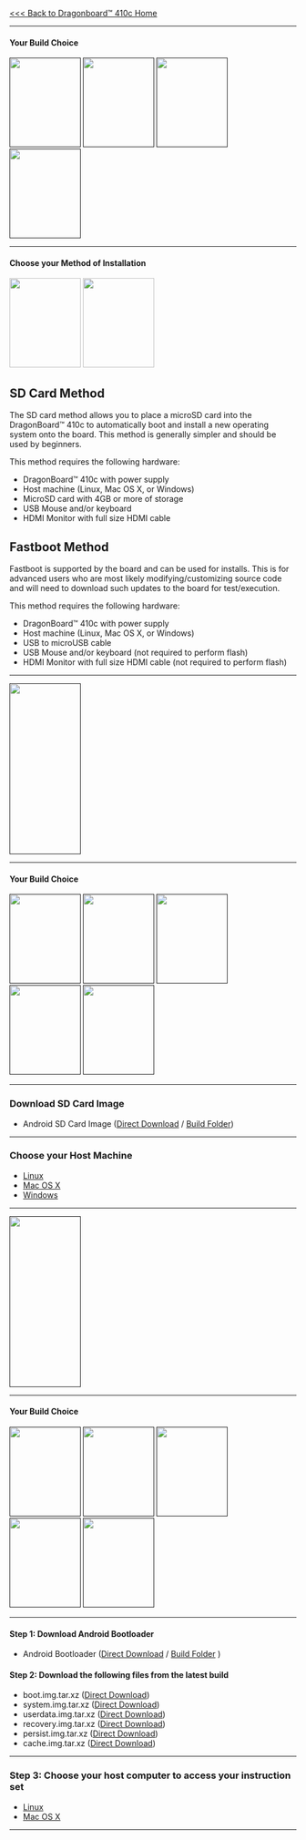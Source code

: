 [<<< Back to Dragonboard™ 410c Home](https://github.com/96boards/documentation/wiki/DragonBoard™-410c-Home)

***

#### Your Build Choice

[<img src="http://i.imgur.com/dnsIEuC.png" data-canonical-src="http://i.imgur.com/dnsIEuC.png" width="125" height="157" />]()
[<img src="http://i.imgur.com/yRQKDI6.png" data-canonical-src="http://i.imgur.com/yRQKDI6.png" width="125" height="157" />]()
[<img src="http://i.imgur.com/7wy1996.png" data-canonical-src="http://i.imgur.com/7wy1996.png" width="125" height="157" />]()
[<img src="http://i.imgur.com/yRQKDI6.png" data-canonical-src="http://i.imgur.com/yRQKDI6.png" width="125" height="157" />]()

***
#### Choose your Method of Installation

[<img src="http://i.imgur.com/g8N21m1.png" data-canonical-src="http://i.imgur.com/g8N21m1.png" width="125" height="157" />](https://github.com/96boards/documentation/wiki/Dragonboard™-410c-QC-Android-SD)
[<img src="http://i.imgur.com/tXXN5bZ.png" data-canonical-src="http://i.imgur.com/tXXN5bZ.png" width="125" height="157" />](https://github.com/96boards/documentation/wiki/Dragonboard™-410c-QC-Android-Fastboot)

## SD Card Method
The SD card method allows you to place a microSD card into the DragonBoard™ 410c to automatically boot and install a new operating system onto the board. This method is generally simpler and should be used by beginners. 

This method requires the following hardware:
- DragonBoard™ 410c with power supply
- Host machine (Linux, Mac OS X, or Windows)
- MicroSD card with 4GB or more of storage
- USB Mouse and/or keyboard
- HDMI Monitor with full size HDMI cable 

## Fastboot Method
Fastboot is supported by the board and can be used for installs.  This is for advanced users who are most likely modifying/customizing source code and will need to download such updates to the board for test/execution. 

This method requires the following hardware:
- DragonBoard™ 410c with power supply
- Host machine (Linux, Mac OS X, or Windows)
- USB to microUSB cable
- USB Mouse and/or keyboard (not required to perform flash)
- HDMI Monitor with full size HDMI cable (not required to perform flash)

***

[<img src="http://i.imgur.com/znkTVHx.png" data-canonical-src="http://i.imgur.com/znkTVHx.png" width="125" height="300" />]()

***
#### Your Build Choice
[<img src="http://i.imgur.com/dnsIEuC.png" data-canonical-src="http://i.imgur.com/dnsIEuC.png" width="125" height="157" />]()
[<img src="http://i.imgur.com/yRQKDI6.png" data-canonical-src="http://i.imgur.com/yRQKDI6.png" width="125" height="157" />]()
[<img src="http://i.imgur.com/7wy1996.png" data-canonical-src="http://i.imgur.com/7wy1996.png" width="125" height="157" />]()
[<img src="http://i.imgur.com/yRQKDI6.png" data-canonical-src="http://i.imgur.com/yRQKDI6.png" width="125" height="157" />]()
[<img src="http://i.imgur.com/g8N21m1.png" data-canonical-src="http://i.imgur.com/g8N21m1.png" width="125" height="157" />]()


***
### Download SD Card Image

- Android SD Card Image ([Direct Download](http://builds.96boards.org/releases/dragonboard410c/qualcomm/android/latest/dragonboard410c_sdcard_install_android-95.zip) / <a href="http://builds.96boards.org/releases/dragonboard410c/qualcomm/android/latest/" target="_blank">Build Folder</a>)

***
### Choose your Host Machine

- [Linux](https://github.com/sdrobertw/Transition/wiki/DragonBoard-410c-Android-Install#linux-host)
- [Mac OS X](https://github.com/sdrobertw/Transition/wiki/DragonBoard-410c-Android-Install#mac-os-x-host)
- [Windows](https://github.com/sdrobertw/Transition/wiki/DragonBoard-410c-Android-Install#windows-host)

***

[<img src="http://i.imgur.com/znkTVHx.png" data-canonical-src="http://i.imgur.com/znkTVHx.png" width="125" height="300" />]()


***

#### Your Build Choice

[<img src="http://i.imgur.com/dnsIEuC.png" data-canonical-src="http://i.imgur.com/dnsIEuC.png" width="125" height="157" />]()
[<img src="http://i.imgur.com/yRQKDI6.png" data-canonical-src="http://i.imgur.com/yRQKDI6.png" width="125" height="157" />]()
[<img src="http://i.imgur.com/7wy1996.png" data-canonical-src="http://i.imgur.com/7wy1996.png" width="125" height="157" />]()
[<img src="http://i.imgur.com/yRQKDI6.png" data-canonical-src="http://i.imgur.com/yRQKDI6.png" width="125" height="157" />]()
[<img src="http://i.imgur.com/tXXN5bZ.png" data-canonical-src="http://i.imgur.com/tXXN5bZ.png" width="125" height="157" />]()

***
#### Step 1: Download Android Bootloader

- Android Bootloader ([Direct Download](http://builds.96boards.org/releases/dragonboard410c/linaro/rescue/latest/dragonboard410c_bootloader_emmc_android-40.zip) / <a href="http://builds.96boards.org/releases/dragonboard410c/linaro/rescue/latest/" target="_blank">Build Folder</a> )

#### Step 2: Download the following files from the latest build

- boot.img.tar.xz ([Direct Download](http://builds.96boards.org/releases/dragonboard410c/qualcomm/android/latest/boot.img.tar.xz))
- system.img.tar.xz ([Direct Download](http://builds.96boards.org/releases/dragonboard410c/qualcomm/android/latest/system.img.tar.xz))
- userdata.img.tar.xz ([Direct Download](http://builds.96boards.org/releases/dragonboard410c/qualcomm/android/latest/userdata.img.tar.xz))
- recovery.img.tar.xz ([Direct Download](http://builds.96boards.org/releases/dragonboard410c/qualcomm/android/latest/recovery.img.tar.xz))
- persist.img.tar.xz ([Direct Download](http://builds.96boards.org/releases/dragonboard410c/qualcomm/android/latest/persist.img.tar.xz))
- cache.img.tar.xz ([Direct Download](http://builds.96boards.org/releases/dragonboard410c/qualcomm/android/latest/cache.img.tar.xz))


***
### Step 3: Choose your host computer to access your instruction set

- [Linux](https://github.com/sdrobertw/Transition/wiki/DragonBoard-410c-Android-Install#linux-host-1)
- [Mac OS X](https://github.com/sdrobertw/Transition/wiki/DragonBoard-410c-Android-Install#mac-osx-host)

***